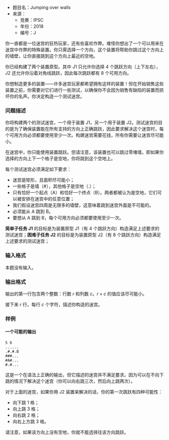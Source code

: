 - 题目名：Jumping over walls
- 来源：
  - 竞赛：IPSC
  - 年份：2018
  - 编号：J

你一直都是一位迷宫的狂热玩家，还有些喜欢作弊。难怪你想出了一个可以用来在迷宫中作弊的特殊装置。你只需选择一个方向，这个装置将帮助你跳过这个方向上的墙壁，让你直接跳到这个方向上最近的空地。

你已经构建了两个装置原型。其中 J1 只允许你选择 4 个跳跃方向（上下左右），J2 还允许你沿着对角线跳跃，因此每次跳跃都有 8 个可用方向。

你想制造更多的装置——许多迷宫玩家都希望拥有这样的装置！但在开始销售这些装置之前，你需要对它们进行一些测试，以确保你不会因为销售有缺陷的装置而损坏你的名声。你决定构造一个测试迷宫。

### 问题描述

你将构建两个的测试迷宫，一个用于装置 J1，另一个用于装置 J2。测试迷宫的目的是为了确保装置能在所有支持的方向上正确跳跃，因此要求解决这个迷宫时，每个可用方向必须都要使用至少一次。构建迷宫需要花钱，所有你需要让迷宫尽可能小。

在迷宫中，你只能使用装置跳跃。但请注意，该装置也可以跳过零堵墙，即如果你选择的方向上下一个格子是空地，你将跳到这个空地上。

每个测试迷宫必须满足如下要求：

- 迷宫是矩形，且面积尽可能小；
- 一些格子是墙（#），其他格子是空地（.）；
- 只有恰好一个起点（A）和恰好一个终点（B）。两者都被认为是空地，它们可以被安排在迷宫中的任意位置；
- 我们假设迷宫四周是无限多的墙壁，这意味着跳到迷宫外面是不可能的。
- 必须能从 A 跳到 B。
- 要想从 A 跳到 B，每个可用方向必须都要使用至少一次。

**简单子任务 J1** 的目标是为装置原型 J1（有 4 个跳跃方向）构造满足上述要求的测试迷宫；**困难子任务 J2** 的目标是为装置原型 J2（有 8 个跳跃方向）构造满足上述要求的测试迷宫；

### 输入格式

本题没有输入。

### 输出格式

输出的第一行包含两个整数：行数 $r$ 和列数 $c$。$r \times c$ 的值应该尽可能小。

接下来 $r$ 行，每行 $c$ 个字符，描述你构造的迷宫。

### 样例

#### 一个可能的输出

```plain
5 6
......
.#.#.B
###...
#A#...
#.#...
```

这是一个在语法上正确的输出，但它描述的迷宫并不满足要求。因为可以在不向下跳的情况下解决这个迷宫（你可以向右跳三次，然后向上跳两次）。

对于上面的迷宫，如果你用 J2 装置来解决的话，你的第一次跳跃有四种可能性：

- 向下跳 1 格；
- 向上跳 3 格；
- 向右跳 2 格；
- 向右上方跳 3 格。

请注意，如果该方向上没有空地，你就不能选择往该方向跳跃。